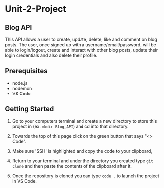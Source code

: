# Unit-2-Project

## Blog API

This API allows a user to create, update, delete, like and comment on blog posts. The user, once signed up with a username/email/password, will be able to login/logout, create and interact with other blog posts, update their login credentials and also delete their profile.

## Prerequisites

- node.js
- nodemon
- VS Code

## Getting Started

1. Go to your computers terminal and create a new directory to store this project in (ex. `mkdir Blog_API`) and cd into that directory.

2. Towards the top of this page click on the green button that says "<> Code".

3. Make sure 'SSH' is highlighted and copy the code to your clipboard,

4. Return to your terminal and under the directory you created type `git clone` and then paste the contents of the clipboard after it.

5. Once the repository is cloned you can type `code .` to launch the project in VS Code.
